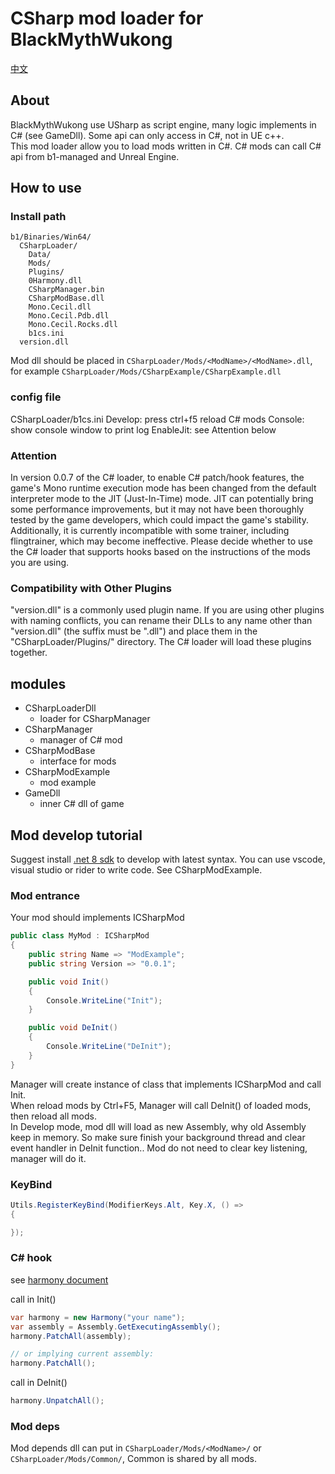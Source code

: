 # CSharp mod loader for BlackMythWukong

[中文](README.md)

## About

BlackMythWukong use USharp as script engine, many logic implements in C# (see GameDll). Some api can only access in C#, not in UE c++.  
This mod loader allow you to load mods written in C#. C# mods can call C# api from b1-managed and Unreal Engine.  

## How to use

### Install path
```
b1/Binaries/Win64/
  CSharpLoader/
    Data/
    Mods/
    Plugins/
    0Harmony.dll
    CSharpManager.bin
    CSharpModBase.dll
    Mono.Cecil.dll
    Mono.Cecil.Pdb.dll
    Mono.Cecil.Rocks.dll
    b1cs.ini
  version.dll
```

Mod dll should be placed in `CSharpLoader/Mods/<ModName>/<ModName>.dll`, for example `CSharpLoader/Mods/CSharpExample/CSharpExample.dll`

### config file
CSharpLoader/b1cs.ini
Develop: press ctrl+f5 reload C# mods
Console: show console window to print log
EnableJit: see Attention below

### Attention

In version 0.0.7 of the C# loader, to enable C# patch/hook features, the game's Mono runtime execution mode has been changed from the default interpreter mode to the JIT (Just-In-Time) mode. JIT can potentially bring some performance improvements, but it may not have been thoroughly tested by the game developers, which could impact the game's stability. Additionally, it is currently incompatible with some trainer, including flingtrainer, which may become ineffective. Please decide whether to use the C# loader that supports hooks based on the instructions of the mods you are using.

### Compatibility with Other Plugins

"version.dll" is a commonly used plugin name. If you are using other plugins with naming conflicts, you can rename their DLLs to any name other than "version.dll" (the suffix must be ".dll") and place them in the "CSharpLoader/Plugins/" directory. The C# loader will load these plugins together.

## modules

- CSharpLoaderDll
  - loader for CSharpManager
- CSharpManager
  - manager of C# mod
- CSharpModBase
  - interface for mods
- CSharpModExample
  - mod example
- GameDll
  - inner C# dll of game

## Mod develop tutorial

Suggest install [.net 8 sdk](https://dotnet.microsoft.com/) to develop with latest syntax.
You can use vscode, visual studio or rider to write code.
See CSharpModExample.

### Mod entrance

Your mod should implements ICSharpMod

```C#
public class MyMod : ICSharpMod
{
    public string Name => "ModExample";
    public string Version => "0.0.1";

    public void Init()
    {
        Console.WriteLine("Init");
    }

    public void DeInit()
    {
        Console.WriteLine("DeInit");
    }
}
```

Manager will create instance of class that implements ICSharpMod and call Init.  
When reload mods by Ctrl+F5, Manager will call DeInit() of loaded mods, then reload all mods.  
In Develop mode, mod dll will load as new Assembly, why old Assembly keep in memory. So make sure finish your background thread and clear event handler in DeInit function..
Mod do not need to clear key listening, manager will do it.


### KeyBind

```C#
Utils.RegisterKeyBind(ModifierKeys.Alt, Key.X, () =>
{

});
```


### C# hook
see [harmony document](https://harmony.pardeike.net/articles/patching.html)

call in Init()
```C#
var harmony = new Harmony("your name");
var assembly = Assembly.GetExecutingAssembly();
harmony.PatchAll(assembly);

// or implying current assembly:
harmony.PatchAll();
```

call in DeInit()
```C#
harmony.UnpatchAll();
```

### Mod deps
Mod depends dll can put in `CSharpLoader/Mods/<ModName>/` or `CSharpLoader/Mods/Common/`, Common is shared by all mods.
